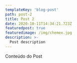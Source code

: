 ```yaml
---
templateKey: 'blog-post'
path: post-2
title: Post 2
date: 2020-10-11T14:34:21.723Z
featuredpost: true
featuredimage: /img/chemex.jpg
description: >-
  Post description
---
```

Conteúdo do Post